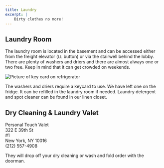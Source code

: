 ```yaml
---
title: Laundry
excerpt: |
    Dirty clothes no more!
---
```


## Laundry Room

The laundry room is located in the basement and can be accessed either from the freight elevator (`LL` button) or via the stairwell behind the lobby. There are plenty of washers and driers and there are almost always one or two free. Keep in mind that it can get crowded on weekends.

![Picture of key card on refrigerator]()

The washers and driers require a keycard to use. We have left one on the fridge. It can be refilled in the laundry room if needed. Laundry detergent and spot cleaner can be found in our linen closet.

## Dry Cleaning & Laundry Valet

Personal Touch Valet<br />
322 E 39th St<br />
#1<br />
New York, NY 10016<br />
(212) 557-4908

They will drop off your dry cleaning or wash and fold order with the doorman.
